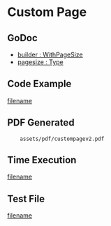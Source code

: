 # Custom Page

## GoDoc
* [builder : WithPageSize](https://pkg.go.dev/github.com/huabtc/maroto/v2/pkg/config#CfgBuilder.WithPageSize)
* [pagesize : Type](https://pkg.go.dev/github.com/huabtc/maroto/v2/pkg/consts/pagesize)

## Code Example
[filename](../../assets/examples/custompage/v2/main.go ':include :type=code')

## PDF Generated
```pdf
	assets/pdf/custompagev2.pdf
```
## Time Execution
[filename](../../assets/text/custompagev2.txt  ':include :type=code')

## Test File
[filename](https://raw.githubusercontent.com/johnfercher/maroto/master/test/maroto/examples/custompage.json  ':include :type=code')